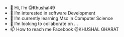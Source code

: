 - 👋 Hi, I’m @Khushal49
- 👀 I’m interested in software Development
- 🌱 I’m currently learning Msc in Computer Science
- 💞️ I’m looking to collaborate on ...
- 📫 How to reach me Facebook @KHUSHAL GHARAT

<!---
Khushal49/Khushal49 is a ✨ special ✨ repository because its `README.md` (this file) appears on your GitHub profile.
You can click the Preview link to take a look at your changes.
--->

